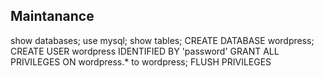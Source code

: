 ## Maintanance
show databases;
use mysql;
show tables;
CREATE DATABASE wordpress;
CREATE USER wordpress IDENTIFIED BY 'password'
GRANT ALL PRIVILEGES ON wordpress.* to wordpress;
FLUSH PRIVILEGES
